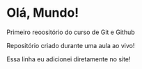 # Olá, Mundo!
Primeiro reoositório do curso de Git e Github

Repositório criado durante uma aula ao vivo!

Essa linha eu adicionei diretamente no site!
